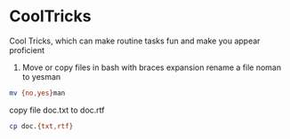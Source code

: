 # CoolTricks
Cool Tricks, which can make routine tasks fun and make you appear proficient

1. Move or copy files in bash with braces expansion
rename a file noman to yesman
```bash
mv {no,yes}man
```
copy file doc.txt to doc.rtf
```bash
cp doc.{txt,rtf}
```
